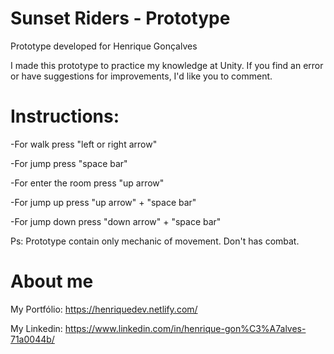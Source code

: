 
# Sunset Riders - Prototype

Prototype developed for Henrique Gonçalves

I made this prototype to practice my knowledge at Unity. If you find an error or have suggestions for improvements, I'd like you to comment.

# Instructions: 

-For walk press "left or right arrow"

-For jump press "space bar"

-For enter the room press "up arrow"

-For jump up press "up arrow" + "space bar"

-For jump down press "down arrow" + "space bar"

Ps: Prototype contain only mechanic of movement. Don't has combat. 

# About me

My Portfólio: https://henriquedev.netlify.com/

My Linkedin: https://www.linkedin.com/in/henrique-gon%C3%A7alves-71a0044b/
